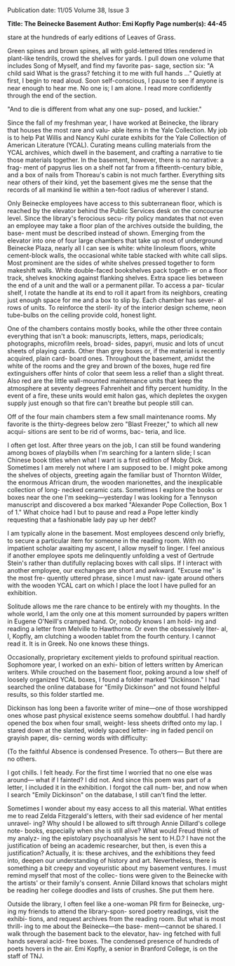 Publication date: 11/05
Volume 38, Issue 3

**Title:  The Beinecke Basement**
**Author: Emi Kopfly**
**Page number(s): 44-45**

stare at the hundreds of early 
editions of Leaves of Grass. 


Green spines and brown 
spines, all with gold-lettered 
titles rendered in plant-like 
tendrils, crowd the shelves for yards. I 
pull down one volume that includes 
Song of Myself, and find my favorite pas-
sage, section six: "A child said What is 
the grass? fetching it to me with full 
hands ..." Quietly at first, I begin to read 
aloud. Soon self-conscious, I pause to 
see if anyone is near enough to hear 
me. No one is; I am alone. I read more 
confidently through the 
end of the section. 


"And to die is different 
from what any one sup-
posed, and luckier." 


Since the fall of my 
freshman year, I have 
worked at Beinecke, 
the library that houses 
the most rare and valu-
able items in the Yale 
Collection. My job is to 
help Pat Willis and 
Nancy Kuhl curate exhibits for the 
Yale Collection 
of 
American 
Literature (YCAL). Curating means 
culling materials from the YCAL 
archives, which dwell in the basement, 
and crafting a narrative to tie those 
materials together. In the basement, 
however, there is no narrative: a frag-
ment of papyrus lies on a shelf not far 
from a fifteenth-century bible, and a 
box of nails from Thoreau's cabin is 
not much farther. Everything sits near 
others of their kind, yet the basement 
gives me the sense that the records of 
all mankind lie within a ten-foot radius 
of wherever I stand. 


Only Beinecke employees have 
access to this subterranean floor, which 
is reached by the elevator behind the 
Public Services desk on the concourse 
level. Since the library's ferocious secu-
rity policy mandates that not even an 
employee may take a floor plan of the 
archives outside the building, the base-
ment must be described instead of 
shown. Emerging from the elevator 
into one of four large chambers that 
take up most of underground Beinecke 
Plaza, nearly all I can see is white: white 
linoleum floors, white cement-block 
walls, the occasional white table stacked 
with white call slips. Most prominent 
are the sides of white shelves pressed 
together to form makeshift walls. White 
double-faced bookshelves pack togeth-
er on a floor track, shelves knocking 
against flanking shelves. Extra space lies 
between the end of a unit and the wall 
or a permanent pillar. To access a par-
ticular shelf, I rotate the handle at its 
end to roll it apart from its neighbors, 
creating just enough space for me and a 
box to slip by. Each chamber has sever-
al rows of units. To reinforce the steril-
ity of the interior design scheme, neon 
tube-bulbs on the ceiling provide cold, 
honest light. 


One of the chambers contains 
mostly books, while the other three 
contain everything that isn't a book: 
manuscripts, letters, maps, periodicals; 
photographs, microfilm reels, broad-
sides, papyri, music 
and lots of uncut sheets 
of playing 
cards. Other than 
grey boxes or, if the 
material is 
recently 
acquired, plain card-
board ones. Throughout 
the basement, amidst 
the white of the rooms 
and the grey 
and 
brown of the boxes, huge red fire 
extinguishers offer hints of color that 
seem less a relief than a slight threat. 
Also red are the little wall-mounted 
maintenance units that keep the 
atmosphere at 
seventy 
degrees 
Fahrenheit and fifty percent humidity. 
In the event of a fire, these units 
would emit halon gas, which depletes 
the oxygen supply just enough so that 
fire can't breathe but people still can. 


Off of the four main chambers stem 
a few small maintenance rooms. My 
favorite is the thirty-degrees below zero 
"Blast Freezer," to which all new acqui-
sitions are sent to be rid of worms, bac-
teria, and lice. 


I often get lost. After three years on 
the job, I can still be found wandering 
among boxes of playbills when I'm 
searching for a lantern slide; I scan 
Chinese book titles when what I want is 
a first edition of Moby Dick. Sometimes I 
am merely not where I am supposed to 
be. I might poke among the shelves of 
objects, greeting again the familiar bust 
of Thornton Wilder, the enormous 
African drum, the wooden marionettes, 
and the inexplicable collection of long-
necked ceramic cats. Sometimes I 
explore the books or boxes near the one 
I'm seeking—yesterday I was looking for 
a Tennyson manuscript and discovered a 
box marked "Alexander Pope Collection, 
Box 1 of 1." What choice had I but to 
pause and read a Pope letter kindly 
requesting that a fashionable lady pay up 
her debt? 


I am typically alone in the basement. 
Most employees descend only briefly, to 
secure a particular item for someone in 
the reading room. With no impatient 
scholar awaiting my ascent, I allow 
myself to linger. I feel anxious if another 
employee spots me delinquently 
unfolding a vest of Gertrude Stein's 
rather than dutifully replacing boxes with 
call slips. If I interact with another 
employee, our exchanges are short and 
awkward. "Excuse me" is the most fre-
quently uttered phrase, since I must nav-
igate around others with the wooden 
YCAL cart on which I place the loot I 
have pulled for an exhibition. 


Solitude allows me the rare chance to 
be entirely with my thoughts. In the whole 
world, I am the only one at this moment surrounded 
by papers written in Eugene O'Neill's 
cramped hand. Or, nobody knows I am hold-
ing and reading a letter from Melville to 
Hawthorne. Or even the obsessively liter-
al, I, 
Kopfly, am clutching a wooden 
tablet from the fourth century. I cannot read it. 
It is in Greek. No one knows these things. 


Occasionally, proprietary excitement 
yields to profound spiritual reaction. 
Sophomore year, I worked on an exhi-
bition of letters written by American 
writers. While crouched on the basement 
floor, poking around a low shelf of 
loosely organized YCAL boxes, I found 
a folder marked "Dickinson." I had 
searched the online database for "Emily 
Dickinson" and not found helpful 
results, so this folder startled me. 


Dickinson has long been a favorite writer 
of mine—one of those worshipped 
ones whose past physical existence 
seems somehow doubtful. I had hardly 
opened the box when four small, weight-
less sheets drifted onto my lap. I stared 
down at the slanted, widely spaced letter-
ing in faded pencil on grayish paper, dis-
cerning words with difficulty: 


(To the faithful 
Absence is condensed Presence. 
To others—
But there are no others.


I got chills. I felt heady. For the first time 
I worried that no one else was around—
what if I fainted? I did not. And since 
this poem was part of a letter, I included 
it in the exhibition. I forgot the call num-
ber, and now when I search "Emily 
Dickinson" on the database, I still can't 
find the letter. 


Sometimes I wonder about my easy 
access to all this material. What entitles 
me to read Zelda Fitzgerald's letters, with 
their sad evidence of her mental unravel-
ing? Why should I be allowed to sift 
through Annie Dillard's college note-
books, especially when she is still alive? 
What would Freud think of my analyz-
ing the epistolary psychoanalysis he sent 
to H.D.? I have not the justification of 
being an academic researcher, but then, 
is even this a justification? Actually, it is: 
these archives, and the exhibitions they 
feed into, deepen our understanding of 
history and art. Nevertheless, there is 
something a bit creepy and voyeuristic 
about my basement ventures. I must 
remind myself that most of the collec-
tions were given to the Beinecke with the 
artists' or their family's consent. Annie 
Dillard knows that scholars might be 
reading her college doodles and lists of 
crushes. She put them here. 


Outside the library, I often feel like a 
one-woman PR firm for Beinecke, urg-
ing my friends to attend the library-spon-
sored poetry readings, visit the exhibi-
tions, and request archives from the 
reading room. But what is most thrill-
ing to me about the Beinecke—the base-
ment—cannot be shared. I walk through 
the basement back to the elevator, hav-
ing fetched with full hands several acid-
free boxes. The condensed presence of 
hundreds of poets hovers in the air. 
Emi Kopfly, a senior in Branford College, is 
on the staff of TNJ.